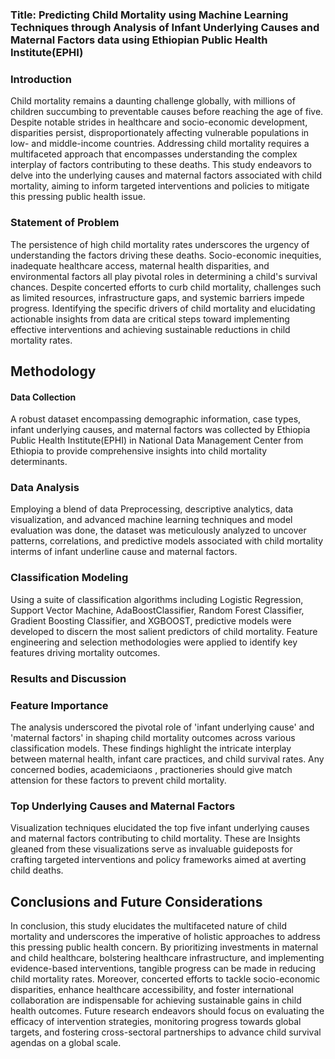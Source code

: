### Title: Predicting Child Mortality using Machine Learning Techniques through Analysis of Infant Underlying Causes and Maternal Factors data using Ethiopian Public Health Institute(EPHI)

### Introduction

Child mortality remains a daunting challenge globally, with millions of children succumbing to preventable causes before reaching the age of five. Despite notable strides in healthcare and socio-economic development, disparities persist, disproportionately affecting vulnerable populations in low- and middle-income countries. Addressing child mortality requires a multifaceted approach that encompasses understanding the complex interplay of factors contributing to these deaths. This study endeavors to delve into the underlying causes and maternal factors associated with child mortality, aiming to inform targeted interventions and policies to mitigate this pressing public health issue.

### Statement of Problem

The persistence of high child mortality rates underscores the urgency of understanding the factors driving these deaths. Socio-economic inequities, inadequate healthcare access, maternal health disparities, and environmental factors all play pivotal roles in determining a child's survival chances. Despite concerted efforts to curb child mortality, challenges such as limited resources, infrastructure gaps, and systemic barriers impede progress. Identifying the specific drivers of child mortality and elucidating actionable insights from data are critical steps toward implementing effective interventions and achieving sustainable reductions in child mortality rates.

## Methodology

#### Data Collection

A robust dataset encompassing demographic information, case types, infant underlying causes, and maternal factors was collected by Ethiopia Public Health Institute(EPHI) in National Data Management Center from Ethiopia to provide comprehensive insights into child mortality determinants.

### Data Analysis

Employing a blend of data Preprocessing, descriptive analytics, data visualization, and advanced machine learning techniques and model evaluation was done, the dataset was meticulously analyzed to uncover patterns, correlations, and predictive models associated with child mortality interms of infant underline cause and maternal factors.

### Classification Modeling

Using a suite of classification algorithms including Logistic Regression, Support Vector Machine, AdaBoostClassifier, Random Forest Classifier, Gradient Boosting Classifier, and XGBOOST, predictive models were developed to discern the most salient predictors of child mortality. Feature engineering and selection methodologies were applied to identify key features driving mortality outcomes.

### Results and Discussion

### Feature Importance

The analysis underscored the pivotal role of 'infant underlying cause' and 'maternal factors' in shaping child mortality outcomes across various classification models. 
These findings highlight the intricate interplay between maternal health, infant care practices, and child survival rates. 
Any concerned bodies, academiciaons , practioneries should give match attension for these factors to prevent child mortality.
### Top Underlying Causes and Maternal Factors

Visualization techniques elucidated the top five infant underlying causes and maternal factors contributing to child mortality.
These are 
Insights gleaned from these visualizations serve as invaluable guideposts for crafting targeted interventions and policy frameworks aimed at averting child deaths.

## Conclusions and Future Considerations

In conclusion, this study elucidates the multifaceted nature of child mortality and underscores the imperative of holistic approaches to address this pressing public health concern. By prioritizing investments in maternal and child healthcare, bolstering healthcare infrastructure, and implementing evidence-based interventions, tangible progress can be made in reducing child mortality rates. Moreover, concerted efforts to tackle socio-economic disparities, enhance healthcare accessibility, and foster international collaboration are indispensable for achieving sustainable gains in child health outcomes. Future research endeavors should focus on evaluating the efficacy of intervention strategies, monitoring progress towards global targets, and fostering cross-sectoral partnerships to advance child survival agendas on a global scale.
